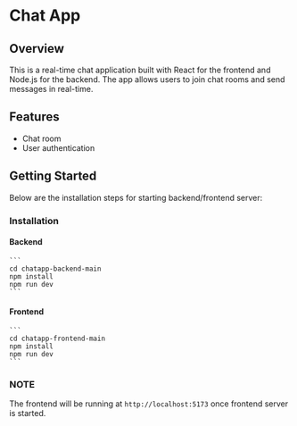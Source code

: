 # Chat App

## Overview

This is a real-time chat application built with React for the frontend and Node.js for the backend. The app allows users to join chat rooms and send messages in real-time. 

## Features

- Chat room
- User authentication


## Getting Started
Below are the installation steps for starting backend/frontend server:

### Installation

#### Backend

    ```
    cd chatapp-backend-main
    npm install
    npm run dev
    ```

#### Frontend

    ```
    cd chatapp-frontend-main
    npm install
    npm run dev
    ```

### NOTE
The frontend will be running at `http://localhost:5173` once frontend server is started.

